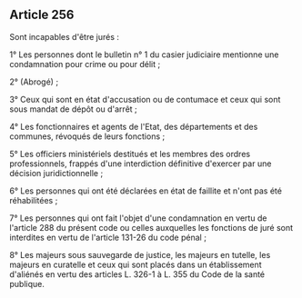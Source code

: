 Article 256
----
Sont incapables d'être jurés :

1° Les personnes dont le bulletin n° 1 du casier judiciaire mentionne une
condamnation pour crime ou pour délit ;

2° (Abrogé) ;

3° Ceux qui sont en état d'accusation ou de contumace et ceux qui sont sous
mandat de dépôt ou d'arrêt ;

4° Les fonctionnaires et agents de l'Etat, des départements et des communes,
révoqués de leurs fonctions ;

5° Les officiers ministériels destitués et les membres des ordres
professionnels, frappés d'une interdiction définitive d'exercer par une décision
juridictionnelle ;

6° Les personnes qui ont été déclarées en état de faillite et n'ont pas été
réhabilitées ;

7° Les personnes qui ont fait l'objet d'une condamnation en vertu de l'article
288 du présent code ou celles auxquelles les fonctions de juré sont interdites
en vertu de l'article 131-26 du code pénal ;

8° Les majeurs sous sauvegarde de justice, les majeurs en tutelle, les majeurs
en curatelle et ceux qui sont placés dans un établissement d'aliénés en vertu
des articles L. 326-1 à L. 355 du Code de la santé publique.
